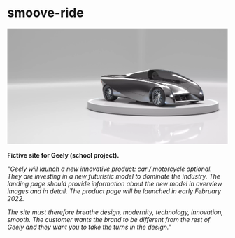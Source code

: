 # smoove-ride

![smoove](https://raw.githubusercontent.com/sdersen/smoove-ride/main/IMG/Car_IMG/Studio_lightmode_01.webp?token=ATU7Q4WSRF3RLG5ADJF7JELBUTBZA)

**Fictive site for Geely (school project).**

_"Geely will launch a new innovative product: car / motorcycle optional. They are investing in a new futuristic model to dominate the industry. The landing page should provide information about the new model in overview images and in detail. The product page will be launched in early February 2022._

_The site must therefore breathe design, modernity, technology, innovation, smooth. The customer wants the brand to be different from the rest of Geely and they want you to take the turns in the design."_
